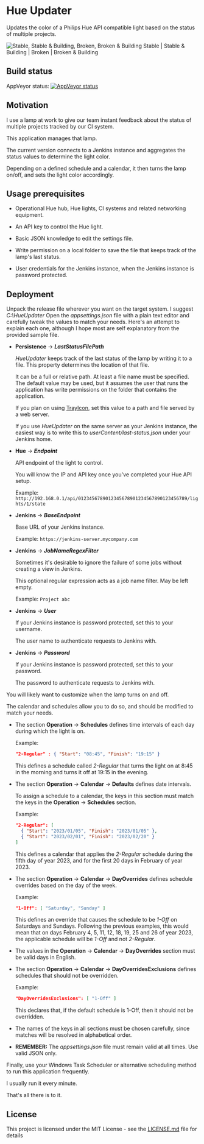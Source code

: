 
# Hue Updater

Updates the color of a Philips Hue API compatible light based on the status of multiple projects.

![Stable, Stable & Building, Broken, Broken & Building](https://i.imgur.com/YuEo7Ak.jpg)
Stable | Stable & Building | Broken | Broken & Building






## Build status

AppVeyor status:  [![AppVeyor status](https://ci.appveyor.com/api/projects/status/9xebpi3ve7ujf2vb/branch/main?svg=true)](https://ci.appveyor.com/project/jorgeyanesdiez/HueUpdater)






## Motivation

I use a lamp at work to give our team instant feedback about the status of multiple projects tracked by our CI system.

This application manages that lamp.

The current version connects to a Jenkins instance and aggregates the status values to determine the light color.

Depending on a defined schedule and a calendar, it then turns the lamp on/off, and sets the light color accordingly.






## Usage prerequisites

* Operational Hue hub, Hue lights, CI systems and related networking equipment.

* An API key to control the Hue light.

* Basic JSON knowledge to edit the settings file.

* Write permission on a local folder to save the file that keeps track of the lamp's last status.

* User credentials for the Jenkins instance, when the Jenkins instance is password protected.






## Deployment

Unpack the release file wherever you want on the target system. I suggest *C:\HueUpdater*
Open the *appsettings.json* file with a plain text editor and carefully tweak the values to match your needs.
Here's an attempt to explain each one, although I hope most are self explanatory from the provided sample file.



* **Persistence** -> ***LastStatusFilePath***

  *HueUpdater* keeps track of the last status of the lamp by writing it to a file. This property determines the location of that file.
  
  It can be a full or relative path. At least a file name must be specified. The default value may be used, but it assumes the user that runs the application has write permissions on the folder that contains the application.
  
  If you plan on using [TrayIcon](https://github.com/jorgeyanesdiez/TrayIcon), set this value to a path and file served by a web server.
  
  If you use *HueUpdater* on the same server as your Jenkins instance, the easiest way is to write this to *userContent/last-status.json* under your Jenkins home.



* **Hue** -> ***Endpoint***

  API endpoint of the light to control.
  
  You will know the IP and API key once you've completed your Hue API setup.

  Example: `http://192.168.0.1/api/0123456789012345678901234567890123456789/lights/1/state`



* **Jenkins** -> ***BaseEndpoint***

  Base URL of your Jenkins instance.

  Example: `https://jenkins-server.mycompany.com`



* **Jenkins** -> ***JobNameRegexFilter***

  Sometimes it's desirable to ignore the failure of some jobs without creating a view in Jenkins.
  
  This optional regular expression acts as a job name filter. May be left empty.

  Example: `Project abc`



* **Jenkins** -> ***User***

  If your Jenkins instance is password protected, set this to your username.
  
  The user name to authenticate requests to Jenkins with.



* **Jenkins** -> ***Password***

  If your Jenkins instance is password protected, set this to your password.
  
  The password to authenticate requests to Jenkins with.





You will likely want to customize when the lamp turns on and off.

The calendar and schedules allow you to do so, and should be modified to match your needs.

* The section **Operation** -> **Schedules** defines time intervals of each day during which the light is on.

  Example:
  ```json
  "2-Regular" : { "Start": "08:45", "Finish": "19:15" }
  ```

  This defines a schedule called *2-Regular* that turns the light on at 8:45 in the morning and turns it off at 19:15 in the evening.



* The section **Operation** -> **Calendar** -> **Defaults** defines date intervals.

  To assign a schedule to a calendar, the keys in this section must match the keys in the **Operation** -> **Schedules** section.

  Example:

  ```json
  "2-Regular": [
    { "Start": "2023/01/05", "Finish": "2023/01/05" },
    { "Start": "2023/02/01", "Finish": "2023/02/20" }
  ]
  ```

  This defines a calendar that applies the *2-Regular* schedule during the fifth day of year 2023, and for the first 20 days in February of year 2023.



* The section **Operation** -> **Calendar** -> **DayOverrides** defines schedule overrides based on the day of the week.

  Example:
  ```json
  "1-Off": [ "Saturday", "Sunday" ]
  ```

  This defines an override that causes the schedule to be *1-Off* on Saturdays and Sundays. Following the previous examples, this would mean that on days February 4, 5, 11, 12, 18, 19, 25 and 26 of year 2023, the applicable schedule will be *1-Off* and not *2-Regular*.



* The values in the **Operation** -> **Calendar** -> **DayOverrides** section must be valid days in English.



* The section **Operation** -> **Calendar** -> **DayOverridesExclusions** defines schedules that should not be overridden.

  Example:

  ```json
  "DayOverridesExclusions": [ "1-Off" ]
  ```

  This declares that, if the default schedule is 1-Off, then it should not be overridden.

* The names of the keys in all sections must be chosen carefully, since matches will be resolved in alphabetical order.



* **REMEMBER:** The *appsettings.json* file must remain valid at all times. Use valid JSON only.





Finally, use your Windows Task Scheduler or alternative scheduling method to run this application frequently.

I usually run it every minute.

That's all there is to it.






## License

This project is licensed under the MIT License - see the [LICENSE.md](LICENSE.md) file for details
